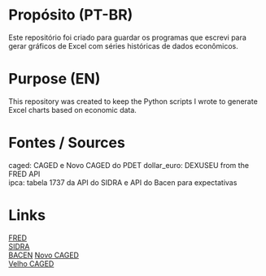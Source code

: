 # Propósito (PT-BR)

Este repositório foi criado para guardar os programas que escrevi para gerar gráficos de Excel com séries históricas de dados econômicos.

# Purpose (EN)

This repository was created to keep the Python scripts I wrote to generate Excel charts based on economic data.

# Fontes / Sources

caged: CAGED e Novo CAGED do PDET
dollar_euro: DEXUSEU from the FRED API  
ipca: tabela 1737 da API do SIDRA e API do Bacen para expectativas

# Links

[FRED](https://fred.stlouisfed.org/docs/api/fred/)  
[SIDRA](https://servicodados.ibge.gov.br/api/docs/agregados?versao=3)  
[BACEN](https://dadosabertos.bcb.gov.br/dataset/expectativas-mercado/resource/d420a704-75a7-4f45-8f4b-0fca813c70f0)
[Novo CAGED](http://pdet.mte.gov.br/novo-caged?view=default)  
[Velho CAGED](http://pdet.mte.gov.br/caged)